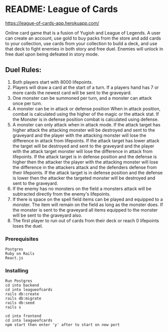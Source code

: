 # README: League of Cards
https://league-of-cards-app.herokuapp.com/

Online card game that is a fusion of
Yugioh and League of Legends. A user can create an account, use gold to buy packs from the store and add cards to your collection, use cards from your collection to build a deck, and use that deck to fight enemies in both story and free duel. Enemies will unlock in free duel upon being defeated in story mode.

## Duel Rules:
1. Both players start with 8000 lifepoints.
2. Players will draw a card at the start of a turn. If a players hand has 7 or more cards the newest card will be sent to the graveyard.
3. One monster can be summoned per turn, and a monster can attack once per turn.
4. A monster can be in attack or defense position When in attack position, combat is calculated using the higher of the magic or the attack stat. If the Monster is in defense position combat is calculated using defense.
5. A monster can only attack when in attack mode. If the attack target has higher attack the attacking monster will be destroyed and sent to the graveyard and the player with the attacking monster will lose the difference in attack from lifepoints. If the attack target has lower attack the target will be destroyed and sent to the graveyard and the player with the attack target monster will lose the difference in attack from lifepoints. If the attack target is in defense position and the defense is higher then the attacker the player with the attacking monster will lose the difference in the attackers attack and the defenders defense from their lifepoints. If the attack target is in defense position and the defense is lower then the attacker the targeted monster will be destroyed and sent to the graveyard.
6. If the enemy has no monsters on the field a monsters attack will be subtracted directly from the enemy's lifepoints.
7. If there is space on the spell field items can be played and equipped to a monster. The item will remain on the field as long as the monster does. If the monster is sent to the graveyard all items equipped to the monster will be sent to the graveyard also.
8. The first player to run out of cards from their deck or reach 0 lifepoints loses the duel.

### Prerequisites

```
Postgres
Ruby on Rails
React.js
```

### Installing

```
Run Postgres
cd into backend
cd into leagueofcards
rails db:create
rails db:migrate
rails db:seed
rails s

cd into frontend
cd into leagueofcards
npm start then enter 'y' after to start on new port
```
